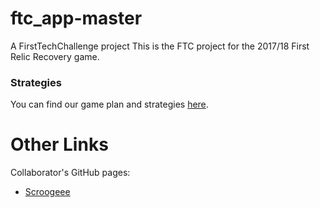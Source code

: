 # ftc_app-master
A FirstTechChallenge project
This is the FTC project for the 2017/18 First Relic Recovery game.
### Strategies
You can find our game plan and strategies [here](Strategies.md).
# Other Links
Collaborator's GitHub pages:
* [Scroogeee](https://www.scroogeee.github.io)
